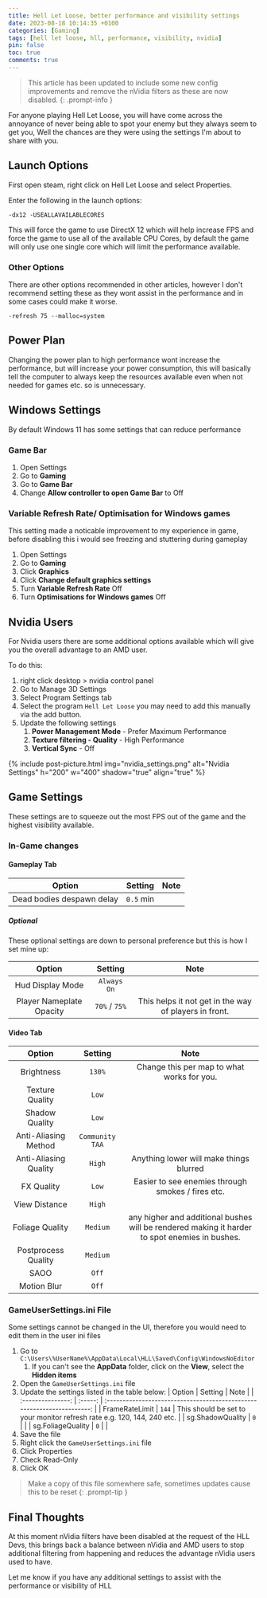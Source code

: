```yaml
---
title: Hell Let Loose, better performance and visibility settings
date: 2023-08-18 10:14:35 +0100
categories: [Gaming]
tags: [hell let loose, hll, performance, visibility, nvidia]
pin: false
toc: true
comments: true
---
```


> This article has been updated to include some new config improvements and remove the nVidia filters as these are now disabled.
{: .prompt-info }

For anyone playing Hell Let Loose, you will have come across the annoyance of never being able to spot your enemy but they always seem to get you, Well the chances are they were using the settings I'm about to share with you.

## Launch Options

First open steam, right click on Hell Let Loose and select Properties.

Enter the following in the launch options:

```shell
-dx12 -USEALLAVAILABLECORES
```

This will force the game to use DirectX 12 which will help increase FPS and force the game to  use all of the available CPU Cores, by default the game will only use one single core which will limit the performance available.

### Other Options

There are other options recommended in other articles, however I don't recommend setting these as they wont assist in the performance and in some cases could make it worse.

```shell
-refresh 75 --malloc=system
```

## Power Plan

Changing the power plan to high performance wont increase the performance, but will increase your power consumption, this will basically tell the computer to always keep the resources available even when not needed for games etc. so is unnecessary.

## Windows Settings

By default Windows 11 has some settings that can reduce performance

### Game Bar

1. Open Settings
1. Go to **Gaming**
1. Go to **Game Bar**
1. Change **Allow controller to open Game Bar** to Off

### Variable Refresh Rate/ Optimisation for Windows games

This setting made a noticable improvement to my experience in game, before disabling this i would see freezing and stuttering during gameplay

1. Open Settings
1. Go to **Gaming**
1. Click **Graphics**
1. Click **Change default graphics settings**
1. Turn **Variable Refresh Rate** Off
1. Turn **Optimisations for Windows games** Off

## Nvidia Users

For Nvidia users there are some additional options available which will give you the overall advantage to an AMD user.

To do this:

1. right click desktop > nvidia control panel
1. Go to Manage 3D Settings
1. Select Program Settings tab
1. Select the program `Hell Let Loose` you may need to add this manually via the add button.
1. Update the following settings
    1. **Power Management Mode** - Prefer Maximum Performance
    1. **Texture filtering - Quality** - High Performance
    1. **Vertical Sync** - Off

{% include post-picture.html img="nvidia_settings.png" alt="Nvidia Settings" h="200" w="400" shadow="true" align="true" %}

## Game Settings

These settings are to squeeze out the most FPS out of the game and the highest visibility available.

### In-Game changes

#### Gameplay Tab

|          Option           |  Setting  | Note  |
| :-----------------------: | :-------: | :---: |
| Dead bodies despawn delay | `0.5` min |       |

##### Optional

These optional settings are down to personal preference but this is how I set mine up:

|          Option          |    Setting    |                         Note                          |
| :----------------------: | :-----------: | :---------------------------------------------------: |
|     Hud Display Mode     |  `Always On`  |                                                       |
| Player Nameplate Opacity | `70%` / `75%` | This helps it not get in the way of players in front. |

#### Video Tab

|        Option         |     Setting     |                                             Note                                              |
| :-------------------: | :-------------: | :-------------------------------------------------------------------------------------------: |
|      Brightness       |     `130%`      |                          Change this per map to what works for you.                           |
|    Texture Quality    |      `Low`      |                                                                                               |
|    Shadow Quality     |      `Low`      |                                                                                               |
| Anti-Aliasing Method  | `Community TAA` |                                                                                               |
| Anti-Aliasing Quality |     `High`      |                            Anything lower will make things blurred                            |
|      FX Quality       |      `Low`      |                       Easier to see enemies through smokes / fires etc.                       |
|     View Distance     |     `High`      |                                                                                               |
|    Foliage Quality    |    `Medium`     | any higher and additional bushes will be rendered making it harder to spot enemies in bushes. |
|  Postprocess Quality  |    `Medium`     |                                                                                               |
|         SAOO          |      `Off`      |                                                                                               |
|      Motion Blur      |      `Off`      |                                                                                               |

### GameUserSettings.ini File

Some settings cannot be changed in the UI, therefore you would need to edit them in the user ini files

1. Go to `C:\Users\%UserName%\AppData\Local\HLL\Saved\Config\WindowsNoEditor`
   1. If you can't see the **AppData** folder, click on the **View**, select the **Hidden items**
1. Open the `GameUserSettings.ini` file
1. Update the settings listed in the table below:
   |      Option       | Setting |                                  Note                                   |
   | :---------------: | :-----: | :---------------------------------------------------------------------: |
   |  FrameRateLimit   |  `144`  | This should be set to your monitor refresh rate e.g. 120, 144, 240 etc. |
   | sg.ShadowQuality  |   `0`   |                                                                         |
   | sg.FoliageQuality |   `0`   |                                                                         |
1. Save the file
1. Right click the `GameUserSettings.ini` file
1. Click Properties
1. Check Read-Only
1. Click OK

> Make a copy of this file somewhere safe, sometimes updates cause this to be reset
{: .prompt-tip }

## Final Thoughts

At this moment nVidia filters have been disabled at the request of the HLL Devs, this brings back a balance between nVidia and AMD users to stop additional filtering from happening and reduces the advantage nVidia users used to have.

Let me know if you have any additional settings to assist with the performance or visibility of HLL
